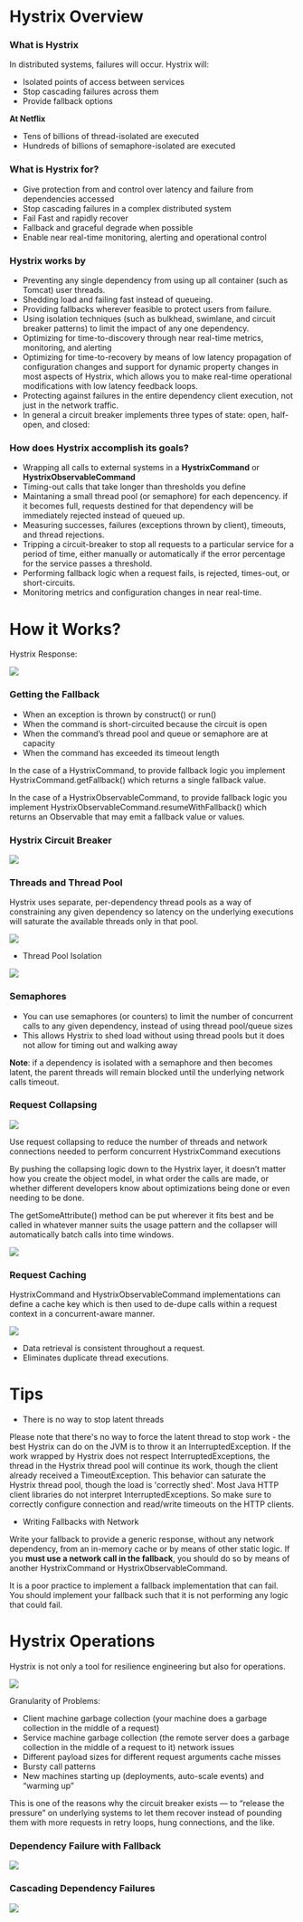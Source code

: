# Hystrix Overview

### What is Hystrix

In distributed systems, failures will occur. Hystrix will:

- Isolated points of access between services
- Stop cascading failures across them
- Provide fallback options

**At Netflix**

- Tens of billions of thread-isolated are executed
- Hundreds of billions of semaphore-isolated are executed

### What is Hystrix for?

- Give protection from and control over latency and failure from dependencies accessed
- Stop cascading failures in a complex distributed system
- Fail Fast and rapidly recover
- Fallback and graceful degrade when possible
- Enable near real-time monitoring, alerting and operational control

### Hystrix works by

- Preventing any single dependency from using up all container (such as Tomcat) user threads.
- Shedding load and failing fast instead of queueing.
- Providing fallbacks wherever feasible to protect users from failure.
- Using isolation techniques (such as bulkhead, swimlane, and circuit breaker patterns) to limit the impact of any one dependency.
- Optimizing for time-to-discovery through near real-time metrics, monitoring, and alerting
- Optimizing for time-to-recovery by means of low latency propagation of configuration changes and support for dynamic property changes in most aspects of Hystrix, which allows you to make real-time operational modifications with low latency feedback loops.
- Protecting against failures in the entire dependency client execution, not just in the network traffic.
- In general a circuit breaker implements three types of state: open, half-open, and closed:

### How does Hystrix accomplish its goals?

- Wrapping all calls to external systems in a **HystrixCommand** or **HystrixObservableCommand**
- Timing-out calls that take longer than thresholds you define
- Maintaning a small thread pool (or semaphore) for each depencency. if it becomes full, requests destined for that dependency will be immediately rejected instead of queued up.
- Measuring successes, failures (exceptions thrown by client), timeouts, and thread rejections.
- Tripping a circuit-breaker to stop all requests to a particular service for a period of time, either manually or automatically if the error percentage for the service passes a threshold.
- Performing fallback logic when a request fails, is rejected, times-out, or short-circuits.
- Monitoring metrics and configuration changes in near real-time.

# How it Works?

Hystrix Response:

![](https://raw.githubusercontent.com/wiki/Netflix/Hystrix/images/hystrix-return-flow.png)

### Getting the Fallback

- When an exception is thrown by construct() or run()
- When the command is short-circuited because the circuit is open
- When the command’s thread pool and queue or semaphore are at capacity
- When the command has exceeded its timeout length

In the case of a HystrixCommand, to provide fallback logic you implement HystrixCommand.getFallback() which returns a single fallback value.

In the case of a HystrixObservableCommand, to provide fallback logic you implement HystrixObservableCommand.resumeWithFallback() which returns an Observable that may emit a fallback value or values.

### Hystrix Circuit Breaker

![](https://raw.githubusercontent.com/wiki/Netflix/Hystrix/images/circuit-breaker-1280.png)

### Threads and Thread Pool

Hystrix uses separate, per-dependency thread pools as a way of constraining any given dependency so latency on the underlying executions will saturate the available threads only in that pool.

![](https://raw.githubusercontent.com/wiki/Netflix/Hystrix/images/request-example-with-latency-1280.png)

- Thread Pool Isolation

![](https://raw.githubusercontent.com/wiki/Netflix/Hystrix/images/isolation-options-1280.png)

### Semaphores

- You can use semaphores (or counters) to limit the number of concurrent calls to any given dependency, instead of using thread pool/queue sizes
- This allows Hystrix to shed load without using thread pools but it does not allow for timing out and walking away

**Note**: if a dependency is isolated with a semaphore and then becomes latent, the parent threads will remain blocked until the underlying network calls timeout.

### Request Collapsing

![](https://raw.githubusercontent.com/wiki/Netflix/Hystrix/images/collapser-1280.png)

Use request collapsing to reduce the number of threads and network connections needed to perform concurrent HystrixCommand executions

By pushing the collapsing logic down to the Hystrix layer, it doesn’t matter how you create the object model, in what order the calls are made, or whether different developers know about optimizations being done or even needing to be done.

The getSomeAttribute() method can be put wherever it fits best and be called in whatever manner suits the usage pattern and the collapser will automatically batch calls into time windows.

![](https://raw.githubusercontent.com/wiki/Netflix/Hystrix/images/collapser-flow-1280.png)

### Request Caching

HystrixCommand and HystrixObservableCommand implementations can define a cache key which is then used to de-dupe calls within a request context in a concurrent-aware manner.

![](https://raw.githubusercontent.com/wiki/Netflix/Hystrix/images/request-cache-1280.png)

- Data retrieval is consistent throughout a request.
- Eliminates duplicate thread executions.

# Tips

- There is no way to stop latent threads

Please note that there's no way to force the latent thread to stop work - the best Hystrix can do on the JVM is to throw it an InterruptedException. If the work wrapped by Hystrix does not respect InterruptedExceptions, the thread in the Hystrix thread pool will continue its work, though the client already received a TimeoutException. This behavior can saturate the Hystrix thread pool, though the load is 'correctly shed'. Most Java HTTP client libraries do not interpret InterruptedExceptions. So make sure to correctly configure connection and read/write timeouts on the HTTP clients.

- Writing Fallbacks with Network

Write your fallback to provide a generic response, without any network dependency, from an in-memory cache or by means of other static logic. If you **must use a network call in the fallback**, you should do so by means of another HystrixCommand or HystrixObservableCommand.

It is a poor practice to implement a fallback implementation that can fail. You should implement your fallback such that it is not performing any logic that could fail.

# Hystrix Operations

Hystrix is not only a tool for resilience engineering but also for operations.

![](https://github.com/Netflix/Hystrix/wiki/images/thread-configuration-640.png)

Granularity of Problems:

- Client machine garbage collection (your machine does a garbage collection in the middle of a request)
- Service machine garbage collection (the remote server does a garbage collection in the middle of a request to it)
network issues
- Different payload sizes for different request arguments
cache misses
- Bursty call patterns
- New machines starting up (deployments, auto-scale events) and “warming up”

This is one of the reasons why the circuit breaker exists — to “release the pressure” on underlying systems to let them recover instead of pounding them with more requests in retry loops, hung connections, and the like.

### Dependency Failure with Fallback

![](https://github.com/Netflix/Hystrix/wiki/images/ops-getbookmarks-640.png)

### Cascading Dependency Failures

![](https://github.com/Netflix/Hystrix/wiki/images/ops-ab-640.png)
